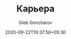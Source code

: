 ---
title: Карьера
layout: career
date: 2020-09-22T10:37:58+05:30
lastmod: 
author: Gleb Goncharov
aliases:
  - /ru/work/career/
  - /ru/work/career.html

description: 
categories: []
tags: []

draft: false
---